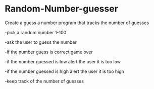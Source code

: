 # Random-Number-guesser
Create a guess a number program that tracks the number of guesses 

-pick a random number 1-100

-ask the user to guess the number

-if the number guess is correct game over

-if the number guessed is low alert the user it is too low

-if the number guessed is high alert the user it is too high

-keep track of the number of guesses 
